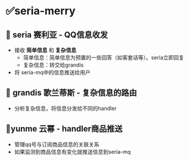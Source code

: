 # ✅seria-merry



## 💖 seria 赛利亚 - QQ信息收发

- 接收 **简单信息** 和 **复杂信息**
  - 简单信息：简单信息为预置的一些回答（如客套话等）。seria立即回复
  - 复杂信息：转交给grandis
- 将 seria-mq中的信息推送给用户



## 👸 grandis 歌兰蒂斯 - 复杂信息的路由

- 分析复杂信息，将信息分发给不同的handler



## 🎈yunme 云幂 - handler商品推送

- 管理qq号与订阅商品信息的关联关系
- 如果监测到商品信息有变化就推送信息到seria-mq

